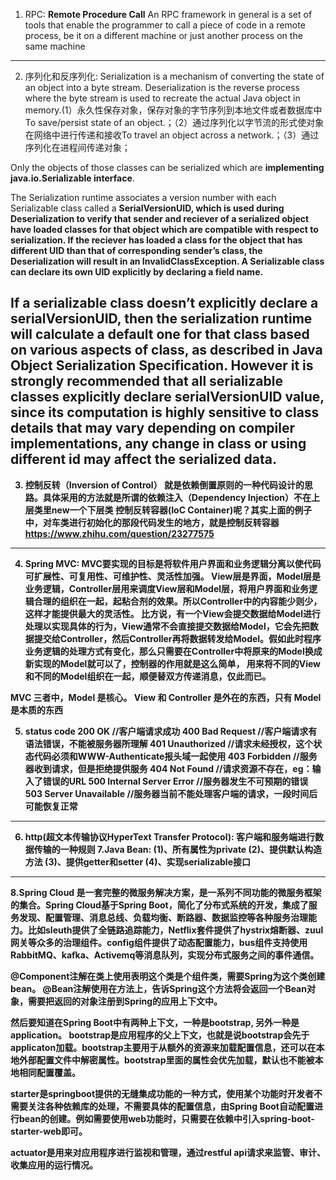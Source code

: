 1. RPC: <b>Remote Procedure Call</b> An RPC framework in general is a set of tools that enable the programmer to call a piece of code in a remote process, be it on a different machine or just another process on the same machine
--------------------------------------------------------------------------------------------------------------------------------------------
2. 序列化和反序列化: Serialization is a mechanism of converting the state of an object into a byte stream. Deserialization is the reverse process where the byte stream is used to recreate the actual Java object in memory.(1）永久性保存对象，保存对象的字节序列到本地文件或者数据库中To save/persist state of an object.；（2）通过序列化以字节流的形式使对象在网络中进行传递和接收To travel an object across a network.；（3）通过序列化在进程间传递对象；

Only the objects of those classes can be serialized which are <b>implementing java.io.Serializable interface</b>.

The Serialization runtime associates a version number with each Serializable class called a <b>SerialVersionUID<b>, which is used during Deserialization to verify that sender and reciever of a serialized object have loaded classes for that object which are <b>compatible<b> with respect to serialization. If the reciever has loaded a class for the object that has different UID than that of corresponding sender’s class, the Deserialization will result in an InvalidClassException. A Serializable class can declare its own UID explicitly by declaring a field name.

If a serializable class doesn’t explicitly declare a serialVersionUID, then the serialization runtime will calculate a default one for that class based on various aspects of class, as described in Java Object Serialization Specification. However it is strongly recommended that all serializable classes explicitly <b>declare serialVersionUID</b> value, since its computation is highly <b>sensitive to class details</b> that may vary depending on compiler implementations, any change in class or using different id may affect the serialized data.
------------------------------------------------------------------------------------------------------------------------------------
3. 控制反转（Inversion of Control） 就是依赖倒置原则的一种代码设计的思路。具体采用的方法就是所谓的依赖注入（Dependency Injection）不在上层类里new一个下层类
控制反转容器(IoC Container)呢？其实上面的例子中，对车类进行初始化的那段代码发生的地方，就是控制反转容器
https://www.zhihu.com/question/23277575
------------------------------------------------------------------------------------------------------------------------------------
4. Spring MVC: MVC要实现的目标是将软件用户界面和业务逻辑分离以使代码可扩展性、可复用性、可维护性、灵活性加强。
View层是界面，Model层是业务逻辑，Controller层用来调度View层和Model层，将用户界面和业务逻辑合理的组织在一起，起粘合剂的效果。所以Controller中的内容能少则少，这样才能提供最大的灵活性。
比方说，有一个View会提交数据给Model进行处理以实现具体的行为，View通常不会直接提交数据给Model，它会先把数据提交给Controller，然后Controller再将数据转发给Model。假如此时程序业务逻辑的处理方式有变化，那么只需要在Controller中将原来的Model换成新实现的Model就可以了，控制器的作用就是这么简单， 用来将不同的View和不同的Model组织在一起，顺便替双方传递消息，仅此而已。

<b>MVC 三者中，Model 是核心。</b> View 和 Controller 是外在的东西，只有 Model 是本质的东西

5. status code
200 OK                        //客户端请求成功
400 Bad Request               //客户端请求有语法错误，不能被服务器所理解
401 Unauthorized              //请求未经授权，这个状态代码必须和WWW-Authenticate报头域一起使用 
403 Forbidden                 //服务器收到请求，但是拒绝提供服务
404 Not Found                 //请求资源不存在，eg：输入了错误的URL
500 Internal Server Error     //服务器发生不可预期的错误
503 Server Unavailable        //服务器当前不能处理客户端的请求，一段时间后可能恢复正常
------------------------------------------------------------------------------------------------------------------------------------
6. http(超文本传输协议HyperText Transfer Protocol): 客户端和服务端进行数据传输的一种规则
7.Java Bean: (1)、所有属性为private (2)、提供默认构造方法 (3)、提供getter和setter (4)、实现serializable接口
------------------------------------------------------------------------------------------------------------------------------------
8.Spring Cloud
是一套完整的微服务解决方案，是一系列不同功能的微服务框架的集合。Spring Cloud基于Spring Boot，简化了分布式系统的开发，集成了服务发现、配置管理、消息总线、负载均衡、断路器、数据监控等各种服务治理能力。比如sleuth提供了全链路追踪能力，Netflix套件提供了hystrix熔断器、zuul网关等众多的治理组件。config组件提供了动态配置能力，bus组件支持使用RabbitMQ、kafka、Activemq等消息队列，实现分布式服务之间的事件通信。

@Component注解在类上使用表明这个类是个组件类，需要Spring为这个类创建bean。
@Bean注解使用在方法上，告诉Spring这个方法将会返回一个Bean对象，需要把返回的对象注册到Spring的应用上下文中。

然后要知道在Spring Boot中有两种上下文，一种是bootstrap, 另外一种是application。
bootstrap是应用程序的父上下文，也就是说bootstrap会先于applicaton加载。bootstrap主要用于从额外的资源来加载配置信息，还可以在本地外部配置文件中解密属性。<b>bootstrap里面的属性会优先加载</b>，默认也<b>不能被本地相同配置覆盖</b>。

starter是springboot提供的无缝集成功能的一种方式，使用某个功能时开发者不需要关注各种依赖库的处理，不需要具体的配置信息，由Spring Boot自动配置进行bean的创建。例如需要使用web功能时，只需要在依赖中引入spring-boot-starter-web即可。

actuator是用来对应用程序进行监视和管理，通过restful api请求来监管、审计、收集应用的运行情况。
